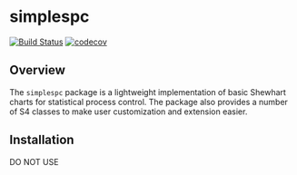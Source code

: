 # simplespc
[![Build Status](https://travis-ci.org/griverorz/simplespc.svg?branch=master)](https://travis-ci.org/griverorz/simplespc)
[![codecov](https://codecov.io/gh/griverorz/simplespc/branch/master/graph/badge.svg)](https://codecov.io/gh/griverorz/simplespc)

## Overview

The `simplespc` package is a lightweight implementation of basic
Shewhart charts for statistical process control. The package also
provides a number of S4 classes to make user customization and
extension easier.

## Installation

DO NOT USE
